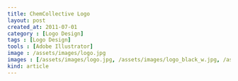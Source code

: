 ```yaml
---
title: ChemCollective Logo
layout: post
created_at: 2011-07-01
category : [Logo Design]
tags : [Logo Design]
tools : [Adobe Illustrator]
image : /assets/images/logo.jpg
images : [/assets/images/logo.jpg, /assets/images/logo_black_w.jpg, /assets/images/logo_b_white.jpg]
kind: article
---
```


